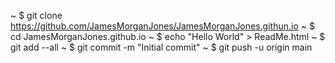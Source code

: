 ~ $ git clone https://github.com/JamesMorganJones/JamesMorganJones.githun.io
~ $ cd JamesMorganJones.github.io
~ $ echo "Hello World" > ReadMe.html
~ $ git add --all
~ $ git commit -m "Initial commit"
~ $ git push -u origin main

